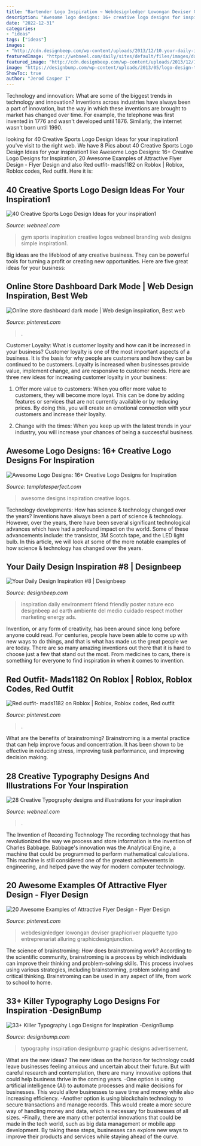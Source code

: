 ```yaml
---
title: "Bartender Logo Inspiration ~ Webdesignledger Lowongan Deviser Graphicriver Plaquette Typo Entreprenariat Alluring Graphicdesignjunction"
description: "Awesome logo designs: 16+ creative logo designs for inspiration"
date: "2022-12-31"
categories:
- "ideas"
tags: ["ideas"]
images:
- "http://cdn.designbeep.com/wp-content/uploads/2013/12/10.your-daily-inspiration6.jpg"
featuredImage: "https://webneel.com/daily/sites/default/files/images/daily/12-2012/27-typography-design.jpg"
featured_image: "http://cdn.designbeep.com/wp-content/uploads/2013/12/10.your-daily-inspiration6.jpg"
image: "https://designbump.com/wp-content/uploads/2013/05/logo-design-typography-inspiration-graphic-design-027.jpg"
ShowToc: true
author: "Jerod Casper I"
---
```



Technology and innovation: What are some of the biggest trends in technology and innovation?
Inventions across industries have always been a part of innovation, but the way in which these inventions are brought to market has changed over time. For example, the telephone was first invented in 1776 and wasn't developed until 1876. Similarly, the internet wasn't born until 1990.

	

		
looking for 40 Creative Sports Logo Design Ideas for your inspiration1 you've visit to the right web. We have 8 Pics about 40 Creative Sports Logo Design Ideas for your inspiration1 like Awesome Logo Designs: 16+ Creative Logo Designs for Inspiration, 20 Awesome Examples of Attractive Flyer Design - Flyer Design and also Red outfit- mads1182 on Roblox | Roblox, Roblox codes, Red outfit. Here it is:
		
    
## 40 Creative Sports Logo Design Ideas For Your Inspiration1

<img loading=lazy src="https://webneel.com/sites/default/files/images/manual/logo/17-gym-logo-design.gif" onerror="this.onerror=null;this.src='https://tse3.mm.bing.net/th?id=OIP.AJsdH8jlXP8S83thsQJ0KAHaC6&amp;pid=15.1';" alt="40 Creative Sports Logo Design Ideas for your inspiration1">

_Source: webneel.com_

>gym sports inspiration creative logos webneel branding web designs simple inspiration1. 

	

Big ideas are the lifeblood of any creative business. They can be powerful tools for turning a profit or creating new opportunities. Here are five great ideas for your business:

    
## Online Store Dashboard Dark Mode | Web Design Inspiration, Best Web

<img loading=lazy src="https://i.pinimg.com/736x/cb/b8/bb/cbb8bb7b06d7d6b5b72cda948bdcd4ba.jpg" onerror="this.onerror=null;this.src='https://tse1.mm.bing.net/th?id=OIP.vvtpr_ZDig3QYn-qG4DUiwHaFj&amp;pid=15.1';" alt="Online store dashboard dark mode | Web design inspiration, Best web">

_Source: pinterest.com_

>. 

	

Customer Loyalty: What is customer loyalty and how can it be increased in your business?
Customer loyalty is one of the most important aspects of a business. It is the basis for why people are customers and how they can be continued to be customers. Loyalty is increased when businesses provide value, implement change, and are responsive to customer needs. Here are three new ideas for increasing customer loyalty in your business:
1. Offer more value to customers: When you offer more value to customers, they will become more loyal. This can be done by adding features or services that are not currently available or by reducing prices. By doing this, you will create an emotional connection with your customers and increase their loyalty.

2. Change with the times: When you keep up with the latest trends in your industry, you will increase your chances of being a successful business.

    
## Awesome Logo Designs: 16+ Creative Logo Designs For Inspiration

<img loading=lazy src="http://www.templatesperfect.com/wp-content/uploads/2013/11/awesome-logo-designs-26.jpg" onerror="this.onerror=null;this.src='https://tse1.mm.bing.net/th?id=OIP._MjmXPNS4-X7ggC28x7PGgHaD8&amp;pid=15.1';" alt="Awesome Logo Designs: 16+ Creative Logo Designs for Inspiration">

_Source: templatesperfect.com_

>awesome designs inspiration creative logos. 

	

Technology developments: How has science & technology changed over the years?
Inventions have always been a part of science & technology. However, over the years, there have been several significant technological advances which have had a profound impact on the world. Some of these advancements include: the transistor, 3M Scotch tape, and the LED light bulb. In this article, we will look at some of the more notable examples of how science & technology has changed over the years.

    
## Your Daily Design Inspiration #8 | Designbeep

<img loading=lazy src="http://cdn.designbeep.com/wp-content/uploads/2013/12/10.your-daily-inspiration6.jpg" onerror="this.onerror=null;this.src='https://tse2.mm.bing.net/th?id=OIP.7MTErQCBuMIvjpPCtTYjKwHaLH&amp;pid=15.1';" alt="Your Daily Design Inspiration #8 | Designbeep">

_Source: designbeep.com_

>inspiration daily environment friend friendly poster nature eco designbeep ad earth ambiente del medio cuidado respect mother marketing energy ads. 

	

Invention, or any form of creativity, has been around since long before anyone could read. For centuries, people have been able to come up with new ways to do things, and that is what has made us the great people we are today. There are so many amazing inventions out there that it is hard to choose just a few that stand out the most. From medicines to cars, there is something for everyone to find inspiration in when it comes to invention.

    
## Red Outfit- Mads1182 On Roblox | Roblox, Roblox Codes, Red Outfit

<img loading=lazy src="https://i.pinimg.com/736x/db/0f/8f/db0f8f3aaaee481cdf463469cc1bb4ef.jpg" onerror="this.onerror=null;this.src='https://tse2.mm.bing.net/th?id=OIP.j15Wqt0uyUJbdhuEJ-kMrQHaQA&amp;pid=15.1';" alt="Red outfit- mads1182 on Roblox | Roblox, Roblox codes, Red outfit">

_Source: pinterest.com_

>. 

	

What are the benefits of brainstroming?
Brainstroming is a mental practice that can help improve focus and concentration. It has been shown to be effective in reducing stress, improving task performance, and improving decision making.

    
## 28 Creative Typography Designs And Illustrations For Your Inspiration

<img loading=lazy src="https://webneel.com/daily/sites/default/files/images/daily/12-2012/27-typography-design.jpg" onerror="this.onerror=null;this.src='https://tse3.mm.bing.net/th?id=OIP.0FrcvxVw8GhSaTwz4L4qpgAAAA&amp;pid=15.1';" alt="28 Creative Typography designs and illustrations for your inspiration">

_Source: webneel.com_

>. 

	

The Invention of Recording Technology
The recording technology that has revolutionized the way we process and store information is the invention of Charles Babbage. Babbage's innovation was the Analytical Engine, a machine that could be programmed to perform mathematical calculations. This machine is still considered one of the greatest achievements in engineering, and helped pave the way for modern computer technology.

    
## 20 Awesome Examples Of Attractive Flyer Design - Flyer Design

<img loading=lazy src="https://i.pinimg.com/736x/f6/2b/81/f62b81861d195e06e7a2e2d81608656d.jpg" onerror="this.onerror=null;this.src='https://tse4.mm.bing.net/th?id=OIP.tzL_iJU0WIBkJj0JOCe4JwHaKj&amp;pid=15.1';" alt="20 Awesome Examples of Attractive Flyer Design - Flyer Design">

_Source: pinterest.com_

>webdesignledger lowongan deviser graphicriver plaquette typo entreprenariat alluring graphicdesignjunction. 

	

The science of brainstroming: How does brainstroming work?
According to the scientific community, brainstroming is a process by which individuals can improve their thinking and problem-solving skills. This process involves using various strategies, including brainstorming, problem solving and critical thinking. Brainstroming can be used in any aspect of life, from work to school to home.

    
## 33+ Killer Typography Logo Designs For Inspiration -DesignBump

<img loading=lazy src="https://designbump.com/wp-content/uploads/2013/05/logo-design-typography-inspiration-graphic-design-027.jpg" onerror="this.onerror=null;this.src='https://tse1.mm.bing.net/th?id=OIP.lMvVatuyc5n8uvzspUUDDgHaEG&amp;pid=15.1';" alt="33+ Killer Typography Logo Designs for Inspiration -DesignBump">

_Source: designbump.com_

>typography inspiration designbump graphic designs advertisement. 

	

What are the new ideas?
The new ideas on the horizon for technology could leave businesses feeling anxious and uncertain about their future. But with careful research and contemplation, there are many innovative options that could help business thrive in the coming years. 
-One option is using artificial intelligence (AI) to automate processes and make decisions for businesses. This would allow businesses to save time and money while also increasing efficiency. 
-Another option is using blockchain technology to secure transactions and manage records. This would create a more secure way of handling money and data, which is necessary for businesses of all sizes. 
-Finally, there are many other potential innovations that could be made in the tech world, such as big data management or mobile app development. By taking these steps, businesses can explore new ways to improve their products and services while staying ahead of the curve.

